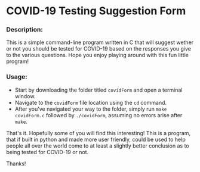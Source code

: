 # COVID-19 Testing Suggestion Form
### Description:
This is a simple command-line program written in C that will suggest wether or not you should be tested for COVID-19 based on the responses you give to the various questions. Hope you enjoy playing around with this fun little program!

### Usage:
* Start by downloading the folder titled `covidForm` and open a terminal window.
* Navigate to the `covidForm` file location using the `cd` command.
* After you've navigated your way to the folder, simply run `make covidForm.c` followed by `./covidForm`, assuming no errors arise after `make`.

That's it. Hopefully some of you will find this interesting! This is a program, that if built in python and made more user friendly, could be used to help people all over the world come to at least a slightly better conclusion as to being tested for COVID-19 or not.

Thanks!
